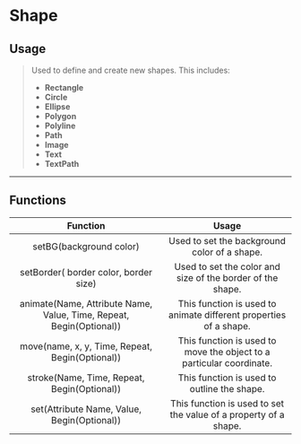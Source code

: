 # Shape

## Usage
>Used to define and create new shapes.
>This includes:
>* **Rectangle**
>* **Circle**
>* **Ellipse**
>* **Polygon**
>* **Polyline**
>* **Path**
>* **Image**
>* **Text**
>* **TextPath**
---

## Functions
|Function | Usage |
| :---: | :---: |
|setBG(background color) | Used to set the background color of a shape.|
|setBorder( border color, border size) | Used to set the color and size of the border of the shape. |
|animate(Name, Attribute Name, Value, Time, Repeat, Begin(Optional)) | This function is used to animate different properties of a shape.|
|move(name, x, y, Time, Repeat, Begin(Optional)) | This function is used to move the object to a particular coordinate.|
|stroke(Name, Time, Repeat, Begin(Optional)) | This function is used to outline the shape.|
|set(Attribute Name, Value, Begin(Optional)) | This function is used to set the value of a property of a shape.|
